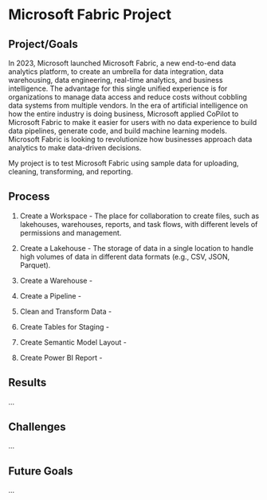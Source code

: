 # Microsoft Fabric Project

## Project/Goals
In 2023, Microsoft launched Microsoft Fabric, a new end-to-end data analytics platform, to create an umbrella for data integration, data warehousing, data engineering, real-time analytics, and business intelligence.  The advantage for this single unified experience is for organizations to manage data access and reduce costs without cobbling data systems from multiple vendors.  In the era of artificial intelligence on how the entire industry is doing business, Microsoft applied CoPilot to Microsoft Fabric to make it easier for users with no data experience to build data pipelines, generate code, and build machine learning models.  Microsoft Fabric is looking to revolutionize how businesses approach data analytics to make data-driven decisions.

My project is to test Microsoft Fabric using sample data for uploading, cleaning, transforming, and reporting.

## Process
1. Create a Workspace - The place for collaboration to create files, such as lakehouses, warehouses, reports, and task flows, with different levels of permissions and management.

2. Create a Lakehouse - The storage of data in a single location to handle high volumes of data in different data formats (e.g., CSV, JSON, Parquet).

3. Create a Warehouse - 

4. Create a Pipeline -

5. Clean and Transform Data -

6. Create Tables for Staging -

7. Create Semantic Model Layout -

8. Create Power BI Report - 

## Results

...

## Challenges

...

## Future Goals

...
